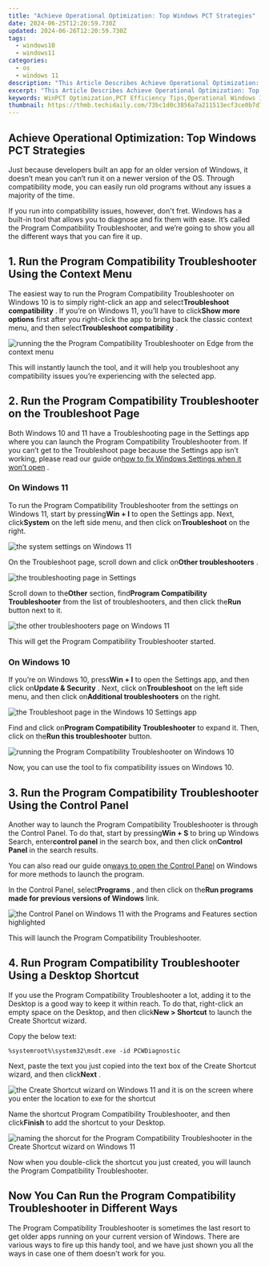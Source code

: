 ```yaml
---
title: "Achieve Operational Optimization: Top Windows PCT Strategies"
date: 2024-06-25T12:20:59.730Z
updated: 2024-06-26T12:20:59.730Z
tags:
  - windows10
  - windows11
categories:
  - os
  - windows 11
description: "This Article Describes Achieve Operational Optimization: Top Windows PCT Strategies"
excerpt: "This Article Describes Achieve Operational Optimization: Top Windows PCT Strategies"
keywords: WinPCT Optimization,PCT Efficiency Tips,Operational Windows Improvement,Streamline PC Tasks,Boost PC Performance,Workflow Management Strategies,Enhance Office Productivity
thumbnail: https://thmb.techidaily.com/73bc1d0c3856a7a211513ecf3ce0b7d7e8f0b9c63de7c46849c7b8605b7802d4.jpg
---
```


## Achieve Operational Optimization: Top Windows PCT Strategies

 Just because developers built an app for an older version of Windows, it doesn’t mean you can’t run it on a newer version of the OS. Through compatibility mode, you can easily run old programs without any issues a majority of the time.

 If you run into compatibility issues, however, don't fret. Windows has a built-in tool that allows you to diagnose and fix them with ease. It’s called the Program Compatibility Troubleshooter, and we’re going to show you all the different ways that you can fire it up.

## 1\. Run the Program Compatibility Troubleshooter Using the Context Menu

 The easiest way to run the Program Compatibility Troubleshooter on Windows 10 is to simply right-click an app and select**Troubleshoot compatibility** . If you’re on Windows 11, you’ll have to click**Show more options** first after you right-click the app to bring back the classic context menu, and then select**Troubleshoot compatibility** .

![running the the Program Compatibility Troubleshooter on Edge from the context menu](https://static1.makeuseofimages.com/wordpress/wp-content/uploads/2023/01/microsoft-edge-troubleshoot-compatibility.jpg)

 This will instantly launch the tool, and it will help you troubleshoot any compatibility issues you’re experiencing with the selected app.

## 2\. Run the Program Compatibility Troubleshooter on the Troubleshoot Page

 Both Windows 10 and 11 have a Troubleshooting page in the Settings app where you can launch the Program Compatibility Troubleshooter from. If you can’t get to the Troubleshoot page because the Settings app isn’t working, please read our guide on[how to fix Windows Settings when it won’t open](https://www.makeuseof.com/fixes-unable-to-open-windows-settings/) .

### On Windows 11

 To run the Program Compatibility Troubleshooter from the settings on Windows 11, start by pressing**Win + I** to open the Settings app. Next, click**System** on the left side menu, and then click on**Troubleshoot** on the right.

![the system settings on Windows 11](https://static1.makeuseofimages.com/wordpress/wp-content/uploads/2023/01/system-page-settings-windows-11.jpg)

 On the Troubleshoot page, scroll down and click on**Other troubleshooters** .

![the troubleshooting page in Settings](https://static1.makeuseofimages.com/wordpress/wp-content/uploads/2023/01/troubleshoot-page-settings-windows-11.jpg)

 Scroll down to the**Other** section, find**Program Compatibility Troubleshooter** from the list of troubleshooters, and then click the**Run** button next to it.

![the other troubleshooters page on Windows 11](https://static1.makeuseofimages.com/wordpress/wp-content/uploads/2023/01/other-troubleshooters-page-windows-11.jpg)

This will get the Program Compatibility Troubleshooter started.

### On Windows 10

 If you’re on Windows 10, press**Win + I** to open the Settings app, and then click on**Update & Security** . Next, click on**Troubleshoot** on the left side menu, and then click on**Additional troubleshooters** on the right.

![the Troubleshoot page in the Windows 10 Settings app](https://static1.makeuseofimages.com/wordpress/wp-content/uploads/2023/01/troubleshoot-page-settings-windows-10.jpg)

 Find and click on**Program Compatibility Troubleshooter** to expand it. Then, click on the**Run this troubleshooter** button.

![running the Program Compatibility Troubleshooter on Windows 10](https://static1.makeuseofimages.com/wordpress/wp-content/uploads/2023/01/run-program-compatibility-troubleshooter-windows-10.jpg)

Now, you can use the tool to fix compatibility issues on Windows 10.

## 3\. Run the Program Compatibility Troubleshooter Using the Control Panel

 Another way to launch the Program Compatibility Troubleshooter is through the Control Panel. To do that, start by pressing**Win + S** to bring up Windows Search, enter**control panel** in the search box, and then click on**Control Panel** in the search results.

 You can also read our guide on[ways to open the Control Panel](https://www.makeuseof.com/windows-open-control-panel/) on Windows for more methods to launch the program.

 In the Control Panel, select**Programs** , and then click on the**Run programs made for previous versions of Windows** link.

![the Control Panel on Windows 11 with the Programs and Features section highlighted](https://static1.makeuseofimages.com/wordpress/wp-content/uploads/2023/01/control-panel-run-program-compatibility-troubleshooter.jpg)

This will launch the Program Compatibility Troubleshooter.

## 4\. Run Program Compatibility Troubleshooter Using a Desktop Shortcut

 If you use the Program Compatibility Troubleshooter a lot, adding it to the Desktop is a good way to keep it within reach. To do that, right-click an empty space on the Desktop, and then click**New > Shortcut** to launch the Create Shortcut wizard.

Copy the below text:

`%systemroot%\system32\msdt.exe -id PCWDiagnostic`

 Next, paste the text you just copied into the text box of the Create Shortcut wizard, and then click**Next** .

![the Create Shortcut wizard on Windows 11 and it is on the screen where you enter the location to exe for the shortcut](https://static1.makeuseofimages.com/wordpress/wp-content/uploads/2023/01/program-compatibility-troubleshooter-shortcut-location-windows-11.jpg)

 Name the shortcut Program Compatibility Troubleshooter, and then click**Finish** to add the shortcut to your Desktop.

![naming the shorcut for the Program Compatibility Troubleshooter in the Create Shortcut wizard on Windows 11](https://static1.makeuseofimages.com/wordpress/wp-content/uploads/2023/01/finish-program-compatibility-shortcut-creation.jpg)

 Now when you double-click the shortcut you just created, you will launch the Program Compatibility Troubleshooter.

## Now You Can Run the Program Compatibility Troubleshooter in Different Ways

 The Program Compatibility Troubleshooter is sometimes the last resort to get older apps running on your current version of Windows. There are various ways to fire up this handy tool, and we have just shown you all the ways in case one of them doesn't work for you.


<ins class="adsbygoogle"
     style="display:block"
     data-ad-format="autorelaxed"
     data-ad-client="ca-pub-7571918770474297"
     data-ad-slot="1223367746"></ins>



<ins class="adsbygoogle"
     style="display:block"
     data-ad-client="ca-pub-7571918770474297"
     data-ad-slot="8358498916"
     data-ad-format="auto"
     data-full-width-responsive="true"></ins>


